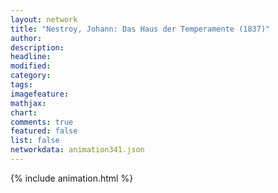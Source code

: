 ```yaml
---
layout: network
title: "Nestroy, Johann: Das Haus der Temperamente (1837)"
author:
description:
headline:
modified:
category:
tags:
imagefeature: 
mathjax: 
chart: 
comments: true
featured: false
list: false
networkdata: animation341.json
---
```

{% include animation.html %}
